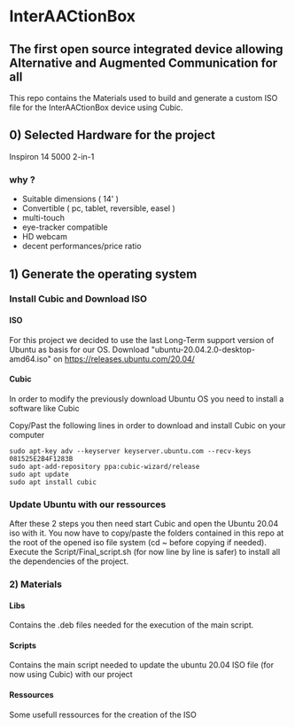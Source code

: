 # InterAACtionBox
## The first open source integrated device allowing Alternative and Augmented Communication for all

This repo contains the Materials used to build and generate a custom ISO file for the InterAACtionBox device using Cubic. 

## 0) Selected Hardware for the project
Inspiron 14 5000 2-in-1
### why ?
- Suitable dimensions ( 14' )
- Convertible ( pc, tablet, reversible, easel )
- multi-touch
- eye-tracker compatible
- HD webcam
- decent performances/price ratio

## 1) Generate the operating system

### Install Cubic and Download ISO

#### ISO
For this project we decided to use the last Long-Term support version of Ubuntu as basis for our OS.
Download "ubuntu-20.04.2.0-desktop-amd64.iso" on https://releases.ubuntu.com/20.04/


#### Cubic
In order to modify the previously download Ubuntu OS you need to install a software like Cubic

Copy/Past the following lines in order to download and install Cubic on your computer
```
sudo apt-key adv --keyserver keyserver.ubuntu.com --recv-keys 081525E2B4F1283B
sudo apt-add-repository ppa:cubic-wizard/release
sudo apt update
sudo apt install cubic
```

### Update Ubuntu with our ressources
After these 2 steps you then need start Cubic and open the Ubuntu 20.04 iso with it.
You now have to copy/paste the folders contained in this repo at the root of the opened iso file system (cd ~ before copying if needed).
Execute the Script/Final_script.sh (for now line by line is safer) to install all the dependencies of the project.

### 2) Materials

#### Libs

Contains the .deb files needed for the execution of the main script.

#### Scripts

Contains the main script needed to update the ubuntu 20.04 ISO file (for now using Cubic) with our project

#### Ressources

Some usefull ressources for the creation of the ISO
